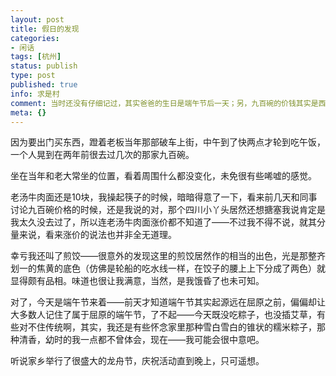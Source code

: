 ```yaml
---
layout: post
title: 假日的发现
categories:
- 闲话
tags: [杭州]
status: publish
type: post
published: true
info: 求是村
comment: 当时还没有仔细记过，其实爸爸的生日是端午节后一天；另，九百碗的价钱其实是西湖店面和它处不同的。
meta: {}
---
```



因为要出门买东西，蹬着老板当年那部破车上街，中午到了快两点才轮到吃午饭，一个人晃到在两年前很去过几次的那家九百碗。

坐在当年和老大常坐的位置，看着周围什么都没变化，未免很有些唏嘘的感觉。

老汤牛肉面还是10块，我操起筷子的时候，暗暗得意了一下，看来前几天和同事讨论九百碗价格的时候，还是我说的对，那个四川小丫头居然还想搪塞我说肯定是我太久没去过了，所以连老汤牛肉面涨价都不知道了——不过我不得不说，就其分量来说，看来涨价的说法也并非全无道理。

幸亏我还叫了煎饺——很意外的发现这里的煎饺居然作的相当的出色，光是那整齐划一的焦黄的底色（仿佛是轮船的吃水线一样，在饺子的腰上上下分成了两色）就显得颇有品相。味道也很让我满意，当然，是我饿昏了也未可知。

对了，今天是端午节来着——前天才知道端午节其实起源远在屈原之前，偏偏却让大多数人记住了属于屈原的端午节，了不起——今天既没吃粽子，也没插艾草，有些对不住传统啊，其实，我还是有些怀念家里那种雪白雪白的锥状的糯米粽子，那种清香，幼时的我一点都不曾体会，现在——我可能会很中意吧。

听说家乡举行了很盛大的龙舟节，庆祝活动直到晚上，只可遥想。
